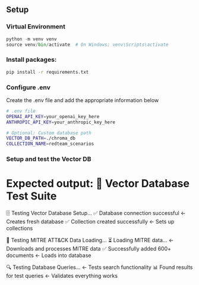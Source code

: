 ## Setup

### Virtual Environment
```python
python -m venv venv
source venv/bin/activate  # On Windows: venv\Scripts\activate
```

### Install packages:

```bash
pip install -r requirements.txt
```

### Configure .env
Create the .env file and add the appropriate information below
```bash
# .env file
OPENAI_API_KEY=your_openai_key_here
ANTHROPIC_API_KEY=your_anthropic_key_here

# Optional: Custom database path
VECTOR_DB_PATH=./chroma_db
COLLECTION_NAME=redteam_scenarios
```

### Setup and test the Vector DB
Expected output:
🚀 Vector Database Test Suite
============================================================

🗄️ Testing Vector Database Setup...
✅ Database connection successful      ← Creates fresh database
✅ Collection created successfully     ← Sets up collections

🎯 Testing MITRE ATT&CK Data Loading...
⏳ Loading MITRE data...              ← Downloads and processes MITRE data
✅ Successfully added 600+ documents   ← Loads into database

🔍 Testing Database Queries...         ← Tests search functionality
📊 Found results for test queries      ← Validates everything works


